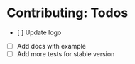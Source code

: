 
# Contributing: Todos

- [ ] Update logo
- [ ] Add docs with example
- [ ] Add more tests for stable version
